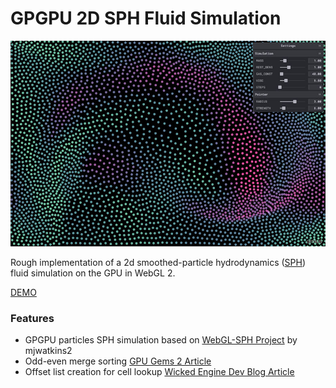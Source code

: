 # GPGPU 2D SPH Fluid Simulation

![SPH Screenshot](https://github.com/robert-leitl/gpgpu-2d-sph-fluid-simulation/blob/main/cover.jpg?raw=true)

Rough implementation of a 2d smoothed-particle hydrodynamics ([SPH](https://en.wikipedia.org/wiki/Smoothed-particle_hydrodynamics)) fluid simulation on the GPU in WebGL 2. 

[DEMO](https://robert-leitl.github.io/gpgpu-2d-sph-fluid-simulation/dist/?debug=true)

### Features
- GPGPU particles SPH simulation based on [WebGL-SPH Project](https://github.com/mjwatkins2/WebGL-SPH) by mjwatkins2
- Odd-even merge sorting [GPU Gems 2 Article](https://developer.nvidia.com/gpugems/gpugems2/part-vi-simulation-and-numerical-algorithms/chapter-46-improved-gpu-sorting)
- Offset list creation for cell lookup [Wicked Engine Dev Blog Article](https://wickedengine.net/2018/05/21/scalabe-gpu-fluid-simulation/)